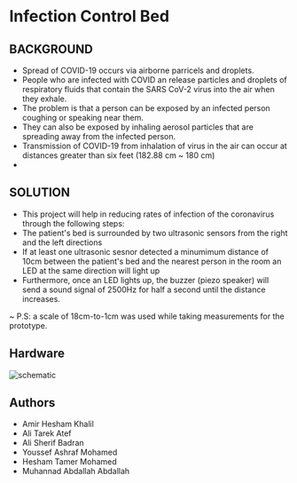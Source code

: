 # Infection Control Bed

## BACKGROUND
- Spread of COVID-19 occurs via airborne parricels and droplets.
- People who are infected with COVID an release particles and droplets of respiratory fluids that contain the SARS CoV-2 virus into the air when they exhale.
- The problem is that a person can be exposed by an infected person coughing or speaking near them.
- They can also be exposed by inhaling aerosol particles that are spreading away from the infected person.
- Transmission of COVID-19 from inhalation of virus in the air can occur at distances greater than six feet (182.88 cm ~ 180 cm)
- 
## SOLUTION
- This project will help in reducing rates of infection of the coronavirus through the following steps:
- The patient's bed is surrounded by two ultrasonic sensors from the right and the left directions
- If at least one ultrasonic sesnor detected a minumimum distance of 10cm between the patient's bed and the nearest person in the room an LED at the same direction will light up
- Furthermore, once an LED lights up, the buzzer (piezo speaker) will send a sound signal of 2500Hz for half a second until the distance increases. 

~ P.S: a scale of 18cm-to-1cm was used while taking measurements for the prototype.

## Hardware
![schematic](https://i.ibb.co/PTns5LT/Schematic.png)

## Authors
 - Amir Hesham Khalil
 - Ali Tarek Atef
 - Ali Sherif Badran
 - Youssef Ashraf Mohamed
 - Hesham Tamer Mohamed
 - Muhannad Abdallah Abdallah